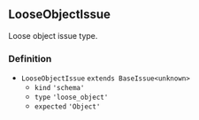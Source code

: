 LooseObjectIssue
----------------

Loose object issue type.

### Definition

*   `LooseObjectIssue` `extends BaseIssue<unknown>`
    *   `kind` `'schema'`
    *   `type` `'loose_object'`
    *   `expected` `'Object'`
